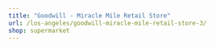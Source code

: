 ```yaml
---
title: "Goodwill - Miracle Mile Retail Store"
url: /los-angeles/goodwill-miracle-mile-retail-store-3/
shop: supermarket
---
```

